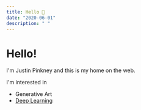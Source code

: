 ```yaml
---
title: Hello 👋
date: "2020-06-01"
description: " "
---
```


# Hello!

I'm Justin Pinkney and this is my home on the web.

I'm interested in 

- Generative Art
- [Deep Learning](../deep-learning/)
